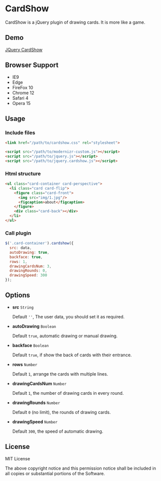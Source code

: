 # CardShow

CardShow is a jQuery plugin of drawing cards. It is more like a game.

## Demo

[JQuery CardShow](https://nzbin.github.io/CardShow)

## Browser Support

- IE9
- Edge
- FireFox 10
- Chrome 12
- Safari 4
- Opera 15

## Usage

### Include files

```html
<link href="/path/to/cardshow.css" rel="stylesheet">

<script src="/path/to/modernizr-custom.js"></script>
<script src="/path/to/jquery.js"></script>
<script src="/path/to/jquery.cardshow.js"></script>
```

### Html structure

```html
<ul class="card-container card-perspective">
  <li class="card card-flip">
    <figure class="card-front">
      <img src="img/1.jpg"/>
      <figcaption>about</figcaption>
    </figure>
    <div class="card-back"></div>
  </li>
</ul>
```

### Call plugin

```js
$('.card-container').cardshow({
  src: data,
  autoDrawing: true,
  backface: true,
  rows: 1,
  drawingCardsNum: 3,
  drawingRounds: 0,
  drawingSpeed: 300
});
```

## Options

- **src** `String`

  Default `''`, The user data, you should set it as required.

- **autoDrawing** `Boolean`

  Default `true`, automatic drawing or manual drawing.

- **backface** `Boolean`

  Default `true`, if show the back of cards with their entrance.

- **rows** `Number`

  Default `1`, arrange the cards with multiple lines.

- **drawingCardsNum** `Number`

  Default `1`, the number of drawing cards in every round.

- **drawingRounds** `Number`

  Default `0` (no limit), the rounds of drawing cards.

- **drawingSpeed** `Number`

  Default `300`, the speed of automatic drawing.

## License

MIT License

The above copyright notice and this permission notice shall be included in all
copies or substantial portions of the Software.
